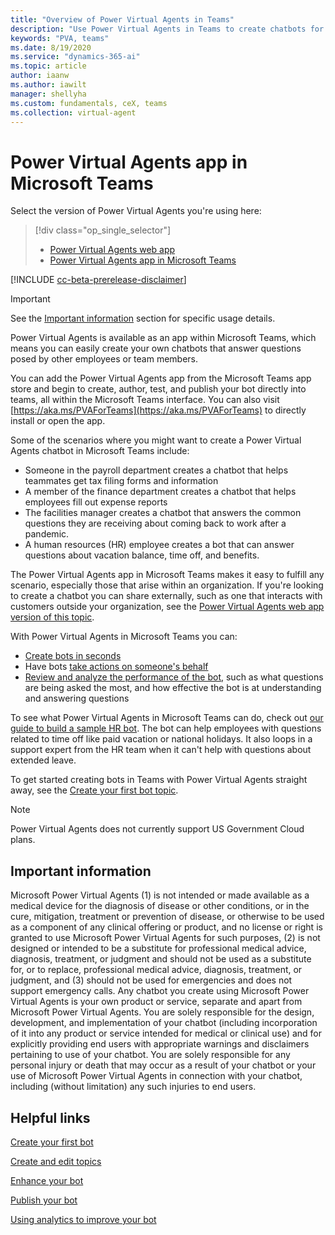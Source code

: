 ```yaml
---
title: "Overview of Power Virtual Agents in Teams"
description: "Use Power Virtual Agents in Teams to create chatbots for fellow employees or team members."
keywords: "PVA, teams"
ms.date: 8/19/2020
ms.service: "dynamics-365-ai"
ms.topic: article
author: iaanw
ms.author: iawilt
manager: shellyha
ms.custom: fundamentals, ceX, teams
ms.collection: virtual-agent
---
```





# Power Virtual Agents app in Microsoft Teams



Select the version of Power Virtual Agents you're using here:

> [!div class="op_single_selector"]
> - [Power Virtual Agents web app](../fundamentals-what-is-power-virtual-agents-portal.md)
> - [Power Virtual Agents app in Microsoft Teams](fundamentals-what-is-power-virtual-agents-teams.md)

[!INCLUDE [cc-beta-prerelease-disclaimer](includes/cc-beta-prerelease-disclaimer-teams.md)]

>[!IMPORTANT]
>See the [Important information](#important-information) section for specific usage details.

Power Virtual Agents is available as an app within Microsoft Teams, which means you can easily create your own chatbots that answer questions posed by other employees or team members. 

You can add the Power Virtual Agents app from the Microsoft Teams app store and begin to create, author, test, and publish your bot directly into teams, all within the Microsoft Teams interface. You can also visit [https://aka.ms/PVAForTeams](https://aka.ms/PVAForTeams) to directly install or open the app.

Some of the scenarios where you might want to create a Power Virtual Agents chatbot in Microsoft Teams include:

- Someone in the payroll department creates a chatbot that helps teammates get tax filing forms and information
- A member of the finance department creates a chatbot that helps employees fill out expense reports
- The facilities manager creates a chatbot that answers the common questions they are receiving about coming back to work after a pandemic.
- A human resources (HR) employee creates a bot that can answer questions about vacation balance, time off, and benefits.

The Power Virtual Agents app in Microsoft Teams makes it easy to fulfill any scenario, especially those that arise within an organization. If you're looking to create a chatbot you can share externally, such as one that interacts with customers outside your organization, see the [Power Virtual Agents web app version of this topic](../fundamentals-what-is-power-virtual-agents-portal.md).

With Power Virtual Agents in Microsoft Teams you can:

- [Create bots in seconds](authoring-fundamentals-teams.md)
- Have bots [take actions on someone's behalf](advanced-fundamentals-teams.md)
- [Review and analyze the performance of the bot](analytics-overview-teams.md), such as what questions are being asked the most, and how effective the bot is at understanding and answering questions

To see what Power Virtual Agents in Microsoft Teams can do, check out [our guide to build a sample HR bot](fundamentals-get-started-teams.md). The bot can help employees with questions related to time off like paid vacation or national holidays. It also loops in a support expert from the HR team when it can't help with questions about extended leave.

To get started creating bots in Teams with Power Virtual Agents straight away, see the [Create your first bot topic](authoring-first-bot-teams.md).


>[!NOTE]
> Power Virtual Agents does not currently support US Government Cloud plans.


## Important information
<!-- CELA required disclosure, do not modify -->
Microsoft Power Virtual Agents (1) is not intended or made available as a medical device for the diagnosis of disease or other conditions, or in the cure, mitigation, treatment or prevention of disease, or otherwise to be used as a component of any clinical offering or product, and no license or right is granted to use Microsoft Power Virtual Agents for such purposes, (2) is not designed or intended to be a substitute for professional medical advice, diagnosis, treatment, or judgment and should not be used as a substitute for, or to replace, professional medical advice, diagnosis, treatment, or judgment, and (3) should not be used for emergencies and does not support emergency calls. Any chatbot you create using Microsoft Power Virtual Agents is your own product or service, separate and apart from Microsoft Power Virtual Agents.  You are solely responsible for the design, development, and implementation of your chatbot (including incorporation of it into any product or service intended for medical or clinical use) and for explicitly providing end users with appropriate warnings and disclaimers pertaining to use of your chatbot. You are solely responsible for any personal injury or death that may occur as a result of your chatbot or your use of Microsoft Power Virtual Agents in connection with your chatbot, including (without limitation) any such injuries to end users.


## Helpful links

[Create your first bot](authoring-first-bot-teams.md)

[Create and edit topics](authoring-create-edit-topics-teams.md)

[Enhance your bot](advanced-fundamentals-teams.md)

[Publish your bot](publication-fundamentals-publish-channels-teams.md)

[Using analytics to improve your bot](analytics-overview-teams.md)

